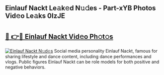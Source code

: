 ## Einlauf Nackt Le𝚊k𝚎d N𝚞𝚍es - Part-xYB Photos Vid𝚎o Le𝚊ks 0IzJE

# <h2><a href="http://fb291l.evod.top/?m=Einlauf+Nackt">🔗 👉🔴 Einlauf Nackt Vid𝚎o Ph𝚘t𝚘s</a></h2>

[![Einlauf Nackt N𝚞d𝚎s](https://i.imgur.com/8V9OHl7.gif)](http://fb291l.evod.top/?m=Einlauf+Nackt)
Social media personality Einlauf Nackt, famous for sharing lifestyle and dance content, including dance performances and vlogs. Public figures Einlauf Nackt can be role models for both positive and negative behaviors. 
